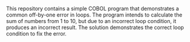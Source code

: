 This repository contains a simple COBOL program that demonstrates a common off-by-one error in loops. The program intends to calculate the sum of numbers from 1 to 10, but due to an incorrect loop condition, it produces an incorrect result. The solution demonstrates the correct loop condition to fix the error.